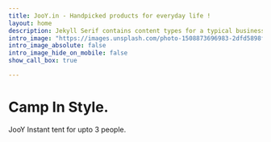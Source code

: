 ```yaml
---
title: JooY.in - Handpicked products for everyday life !
layout: home
description: Jekyll Serif contains content types for a typical business website. The theme is fully responsive, blazing fast and artfully illustrated.
intro_image: "https://images.unsplash.com/photo-1508873696983-2dfd5898f08b?ixlib=rb-4.0.3&ixid=MnwxMjA3fDB8MHxwaG90by1wYWdlfHx8fGVufDB8fHx8&auto=format&fit=crop&w=2340&q=80"
intro_image_absolute: false
intro_image_hide_on_mobile: false
show_call_box: true

---
```


# Camp In Style.

JooY Instant tent for upto 3 people.
